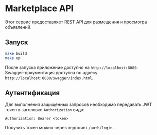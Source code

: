 # Marketplace API

Этот сервис предоставляет REST API для размещения и просмотра объявлений.

## Запуск

```bash
make build
make up
```

После запуска приложение доступно на `http://localhost:8080`.
Swagger-документация доступна по адресу `http://localhost:8080/swagger/index.html`.

## Аутентификация

Для выполнения защищённых запросов необходимо передавать JWT токен в заголовке `Authorization` вида:

```
Authorization: Bearer <token>
```

Получить токен можно через эндпоинт `/auth/login`.
